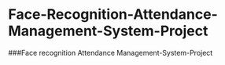 # Face-Recognition-Attendance-Management-System-Project
###Face recognition Attendance  Management-System-Project
